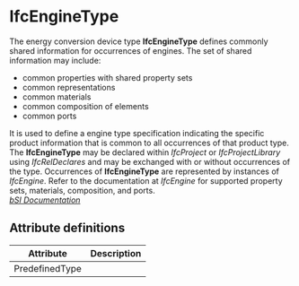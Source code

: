 IfcEngineType
=============
The energy conversion device type **IfcEngineType** defines commonly shared
information for occurrences of engines. The set of shared information may
include:  
  
* common properties with shared property sets  
* common representations  
* common materials  
* common composition of elements  
* common ports  
  
It is used to define a engine type specification indicating the specific
product information that is common to all occurrences of that product type.
The **IfcEngineType** may be declared within _IfcProject_ or
_IfcProjectLibrary_ using _IfcRelDeclares_ and may be exchanged with or
without occurrences of the type. Occurrences of **IfcEngineType** are
represented by instances of _IfcEngine_. Refer to the documentation at
_IfcEngine_ for supported property sets, materials, composition, and ports.  
[ _bSI
Documentation_](https://standards.buildingsmart.org/IFC/DEV/IFC4_2/FINAL/HTML/schema/ifchvacdomain/lexical/ifcenginetype.htm)


Attribute definitions
---------------------
| Attribute      | Description   |
|----------------|---------------|
| PredefinedType |               |

